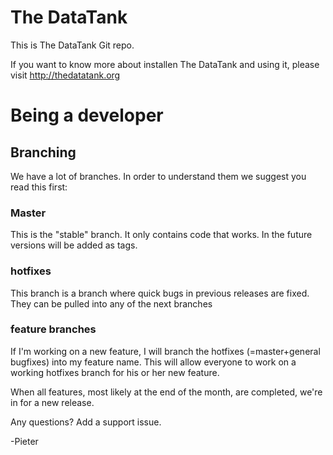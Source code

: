 # The DataTank #

This is The DataTank Git repo.

If you want to know more about installen The DataTank and using it, please visit http://thedatatank.org

# Being a developer #

## Branching ##

We have a lot of branches. In order to understand them we suggest you read this first:

### Master ###

This is the "stable" branch. It only contains code that works. In the future versions will be added as tags.

### hotfixes ###

This branch is a branch where quick bugs in previous releases are fixed. They can be pulled into any of the next branches

### feature branches ###

If I'm working on a new feature, I will branch the hotfixes (=master+general bugfixes) into my feature name. This will allow everyone to work on a working hotfixes branch for his or her new feature.


When all features, most likely at the end of the month, are completed, we're in for a new release.

Any questions? Add a support issue.

-Pieter
